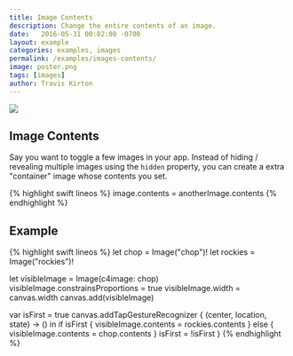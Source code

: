 ```yaml
---
title: Image Contents
description: Change the entire contents of an image.
date:   2016-05-31 00:02:00 -0700
layout: example
categories: examples, images
permalink: /examples/images-contents/
image: poster.png
tags: [images]
author: Travis Kirton
---
```

![](contents.png)

## Image Contents
Say you want to toggle a few images in your app. Instead of hiding / revealing multiple images using the `hidden` property, you can create a extra "container" image whose contents you set.

{% highlight swift lineos %}
image.contents = anotherImage.contents
{% endhighlight %}

## Example
{% highlight swift lineos %}
let chop = Image("chop")!
let rockies = Image("rockies")!

let visibleImage = Image(c4image: chop)
visibleImage.constrainsProportions = true
visibleImage.width = canvas.width
canvas.add(visibleImage)

var isFirst = true
canvas.addTapGestureRecognizer { (center, location, state) -> () in
    if isFirst {
        visibleImage.contents = rockies.contents
    } else {
        visibleImage.contents = chop.contents
    }
    isFirst = !isFirst
}
{% endhighlight %}
